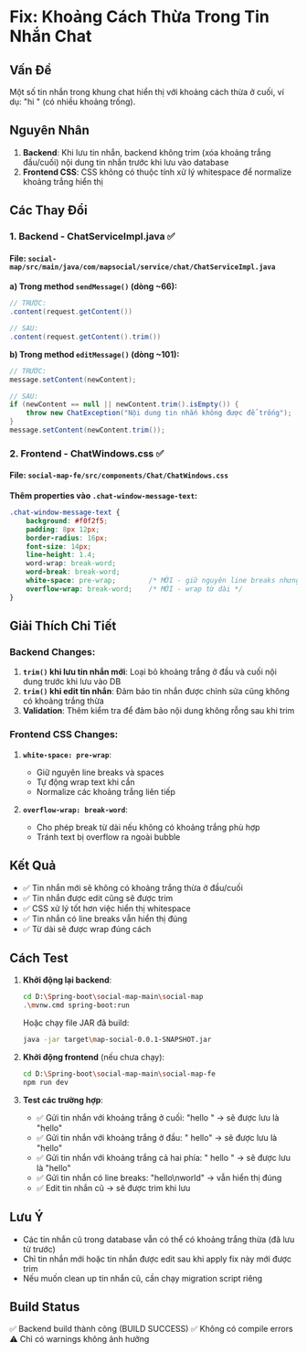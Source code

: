 # Fix: Khoảng Cách Thừa Trong Tin Nhắn Chat

## Vấn Đề
Một số tin nhắn trong khung chat hiển thị với khoảng cách thừa ở cuối, ví dụ: "hi        " (có nhiều khoảng trống).

## Nguyên Nhân
1. **Backend**: Khi lưu tin nhắn, backend không trim (xóa khoảng trắng đầu/cuối) nội dung tin nhắn trước khi lưu vào database
2. **Frontend CSS**: CSS không có thuộc tính xử lý whitespace để normalize khoảng trắng hiển thị

## Các Thay Đổi

### 1. Backend - ChatServiceImpl.java ✅

#### File: `social-map/src/main/java/com/mapsocial/service/chat/ChatServiceImpl.java`

**a) Trong method `sendMessage()` (dòng ~66):**
```java
// TRƯỚC:
.content(request.getContent())

// SAU:
.content(request.getContent().trim())
```

**b) Trong method `editMessage()` (dòng ~101):**
```java
// TRƯỚC:
message.setContent(newContent);

// SAU:
if (newContent == null || newContent.trim().isEmpty()) {
    throw new ChatException("Nội dung tin nhắn không được để trống");
}
message.setContent(newContent.trim());
```

### 2. Frontend - ChatWindows.css ✅

#### File: `social-map-fe/src/components/Chat/ChatWindows.css`

**Thêm properties vào `.chat-window-message-text`:**
```css
.chat-window-message-text {
    background: #f0f2f5;
    padding: 8px 12px;
    border-radius: 16px;
    font-size: 14px;
    line-height: 1.4;
    word-wrap: break-word;
    word-break: break-word;
    white-space: pre-wrap;        /* MỚI - giữ nguyên line breaks nhưng wrap text */
    overflow-wrap: break-word;    /* MỚI - wrap từ dài */
}
```

## Giải Thích Chi Tiết

### Backend Changes:
1. **`trim()` khi lưu tin nhắn mới**: Loại bỏ khoảng trắng ở đầu và cuối nội dung trước khi lưu vào DB
2. **`trim()` khi edit tin nhắn**: Đảm bảo tin nhắn được chỉnh sửa cũng không có khoảng trắng thừa
3. **Validation**: Thêm kiểm tra để đảm bảo nội dung không rỗng sau khi trim

### Frontend CSS Changes:
1. **`white-space: pre-wrap`**: 
   - Giữ nguyên line breaks và spaces
   - Tự động wrap text khi cần
   - Normalize các khoảng trắng liên tiếp
   
2. **`overflow-wrap: break-word`**:
   - Cho phép break từ dài nếu không có khoảng trắng phù hợp
   - Tránh text bị overflow ra ngoài bubble

## Kết Quả
- ✅ Tin nhắn mới sẽ không có khoảng trắng thừa ở đầu/cuối
- ✅ Tin nhắn được edit cũng sẽ được trim
- ✅ CSS xử lý tốt hơn việc hiển thị whitespace
- ✅ Tin nhắn có line breaks vẫn hiển thị đúng
- ✅ Từ dài sẽ được wrap đúng cách

## Cách Test

1. **Khởi động lại backend**:
   ```bash
   cd D:\Spring-boot\social-map-main\social-map
   .\mvnw.cmd spring-boot:run
   ```
   Hoặc chạy file JAR đã build:
   ```bash
   java -jar target\map-social-0.0.1-SNAPSHOT.jar
   ```

2. **Khởi động frontend** (nếu chưa chạy):
   ```bash
   cd D:\Spring-boot\social-map-main\social-map-fe
   npm run dev
   ```

3. **Test các trường hợp**:
   - ✅ Gửi tin nhắn với khoảng trắng ở cuối: "hello      " → sẽ được lưu là "hello"
   - ✅ Gửi tin nhắn với khoảng trắng ở đầu: "     hello" → sẽ được lưu là "hello"
   - ✅ Gửi tin nhắn với khoảng trắng cả hai phía: "   hello   " → sẽ được lưu là "hello"
   - ✅ Gửi tin nhắn có line breaks: "hello\nworld" → vẫn hiển thị đúng
   - ✅ Edit tin nhắn cũ → sẽ được trim khi lưu

## Lưu Ý
- Các tin nhắn cũ trong database vẫn có thể có khoảng trắng thừa (đã lưu từ trước)
- Chỉ tin nhắn mới hoặc tin nhắn được edit sau khi apply fix này mới được trim
- Nếu muốn clean up tin nhắn cũ, cần chạy migration script riêng

## Build Status
✅ Backend build thành công (BUILD SUCCESS)
✅ Không có compile errors
⚠️ Chỉ có warnings không ảnh hưởng

